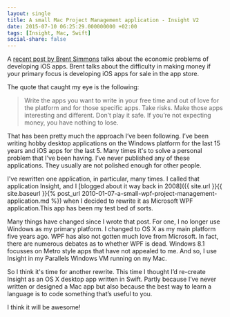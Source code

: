 ```yaml
---
layout: single
title: A small Mac Project Management application - Insight V2
date: 2015-07-10 06:25:29.000000000 +02:00
tags: [Insight, Mac, Swift]
social-share: false
---
```


A [recent post by Brent Simmons](http://inessential.com/2015/06/30/love) talks about the economic problems of developing iOS apps. Brent talks about the difficulty in making money if your primary focus is developing iOS apps for sale in the app store.

The quote that caught my eye is the following:

>Write the apps you want to write in your free time and out of love for the platform and for those specific apps. Take risks. Make those apps interesting and different. Don’t play it safe. If you’re not expecting money, you have nothing to lose.

That has been pretty much the approach I’ve been following. I’ve been writing hobby desktop applications on the Windows platform for the last 15 years and iOS apps for the last 5. Many times it's to solve a personal problem that I’ve been having. I’ve never published any of these applications. They usually are not polished enough for other people.

I've rewritten one application, in particular, many times. I called that application Insight, and I [blogged about it way back in 2008]({{ site.url }}{{ site.baseurl }}{% post_url 2010-01-07-a-small-wpf-project-management-application.md %}) when I decided to rewrite it as Microsoft WPF application.This app has been my test bed of sorts.

Many things have changed since I wrote that post. For one, I no longer use Windows as my primary platform. I changed to OS X as my main platform five years ago. WPF has also not gotten much love from Microsoft. In fact, there are numerous debates as to whether WPF is dead. Windows 8.1 focusses on Metro style apps that have not appealed to me. And so, I use Insight in my Parallels Windows VM running on my Mac.

So I think it's time for another rewrite. This time I thought I’d re-create Insight as an OS X desktop app written in Swift. Partly because I’ve never written or designed a Mac app but also because the best way to learn a language is to code something that’s useful to you.

I think it will be awesome!


